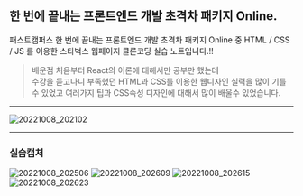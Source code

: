 ## 한 번에 끝내는 프론트엔드 개발 초격차 패키지 Online.

패스트캠퍼스 한 번에 끝내는 프론트엔드 개발 초격차 패키지 Online 중
HTML / CSS / JS 를 이용한
스타벅스 웹페이지 클론코딩 실습 노트입니다.!!

> 배운점
> 처음부터 React의 이론에 대해서만 공부만 했는데  
> 수강을 듣고나니 부족했던 HTML과 CSS를 이용한 웹디자인 실력을 많이 기를 수 있었고
> 여러가지 팁과 CSS속성 디자인에 대해서 많이 배울수 있었습니다.

---------------
![20221008_202102](https://user-images.githubusercontent.com/108041447/194704935-6122718f-a2d6-42c7-b7f9-705317400835.png)


---------------

### 실습캡처
![20221008_202506](https://user-images.githubusercontent.com/108041447/194705078-bae72a5e-2638-4f24-b5b3-31c0d5e17c3e.png)
![20221008_202609](https://user-images.githubusercontent.com/108041447/194705137-08a6de5c-a300-4cdd-88d1-4316cbb41775.png)
![20221008_202615](https://user-images.githubusercontent.com/108041447/194705140-ab009e24-6cac-4798-9566-3d758be7961a.png)
![20221008_202623](https://user-images.githubusercontent.com/108041447/194705144-3f681552-f798-4542-99b2-a11ab6c49813.png)
